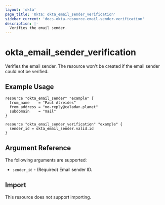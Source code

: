 ```yaml
---
layout: 'okta' 
page_title: 'Okta: okta_email_sender_verification' 
sidebar_current: 'docs-okta-resource-email-sender-verification'
description: |-
  Verifies the email sender.
---
```


# okta_email_sender_verification

Verifies the email sender. The resource won't be created if the email sender could not be verified.

## Example Usage

```hcl
resource "okta_email_sender" "example" {
  from_name    = "Paul Atreides"
  from_address = "no-reply@caladan.planet"
  subdomain    = "mail"
}

resource "okta_email_sender_verification" "example" {
  sender_id = okta_email_sender.valid.id
}
```

## Argument Reference

The following arguments are supported:

- `sender_id` - (Required) Email sender ID.

## Import

This resource does not support importing.
